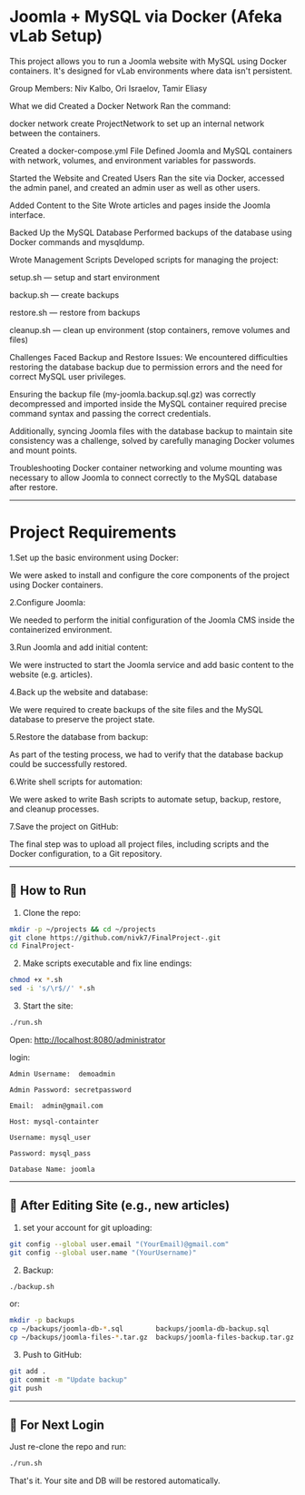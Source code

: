 # Joomla + MySQL via Docker (Afeka vLab Setup)

This project allows you to run a Joomla website with MySQL using Docker containers. It's designed for vLab environments where data isn't persistent.

Group Members: Niv Kalbo, Ori Israelov, Tamir Eliasy

What we did
Created a Docker Network
Ran the command:

docker network create ProjectNetwork
to set up an internal network between the containers.

Created a docker-compose.yml File
Defined Joomla and MySQL containers with network, volumes, and environment variables for passwords.

Started the Website and Created Users
Ran the site via Docker, accessed the admin panel, and created an admin user as well as other users.

Added Content to the Site
Wrote articles and pages inside the Joomla interface.

Backed Up the MySQL Database
Performed backups of the database using Docker commands and mysqldump.

Wrote Management Scripts
Developed scripts for managing the project:

setup.sh — setup and start environment

backup.sh — create backups

restore.sh — restore from backups

cleanup.sh — clean up environment (stop containers, remove volumes and files)

Challenges Faced
Backup and Restore Issues:
We encountered difficulties restoring the database backup due to permission errors and the need for correct MySQL user privileges.

Ensuring the backup file (my-joomla.backup.sql.gz) was correctly decompressed and imported inside the MySQL container required precise command syntax and passing the correct credentials.

Additionally, syncing Joomla files with the database backup to maintain site consistency was a challenge, solved by carefully managing Docker volumes and mount points.

Troubleshooting Docker container networking and volume mounting was necessary to allow Joomla to connect correctly to the MySQL database after restore.

---
# Project Requirements

1.Set up the basic environment using Docker:

We were asked to install and configure the core components of the project using Docker containers.

2.Configure Joomla:

We needed to perform the initial configuration of the Joomla CMS inside the containerized environment.

3.Run Joomla and add initial content:

We were instructed to start the Joomla service and add basic content to the website (e.g. articles).

4.Back up the website and database:

We were required to create backups of the site files and the MySQL database to preserve the project state.

5.Restore the database from backup:

As part of the testing process, we had to verify that the database backup could be successfully restored.

6.Write shell scripts for automation:

We were asked to write Bash scripts to automate setup, backup, restore, and cleanup processes.

7.Save the project on GitHub:

The final step was to upload all project files, including scripts and the Docker configuration, to a Git repository.

---

## 🚀 How to Run

1. Clone the repo:
```bash
mkdir -p ~/projects && cd ~/projects
git clone https://github.com/nivk7/FinalProject-.git
cd FinalProject-
```

2. Make scripts executable and fix line endings:
```bash
chmod +x *.sh
sed -i 's/\r$//' *.sh
```

3. Start the site:
```bash
./run.sh
```

Open: [http://localhost:8080/administrator](http://localhost:8080)

login:  

```
Admin Username:  demoadmin

Admin Password: secretpassword

Email:  admin@gmail.com

Host: mysql-containter

Username: mysql_user

Password: mysql_pass

Database Name: joomla
```
---

## 💾 After Editing Site (e.g., new articles)

1. set your account for git uploading:
```bash
git config --global user.email "(YourEmail)@gmail.com"
git config --global user.name "(YourUsername)"
```
2. Backup:
```bash
./backup.sh
```
or: 
```bash
mkdir -p backups
cp ~/backups/joomla-db-*.sql        backups/joomla-db-backup.sql
cp ~/backups/joomla-files-*.tar.gz  backups/joomla-files-backup.tar.gz
```
3. Push to GitHub:
```bash
git add .
git commit -m "Update backup"
git push
```
---

## 🔁 For Next Login

Just re-clone the repo and run:
```bash
./run.sh
```

That's it. Your site and DB will be restored automatically.
